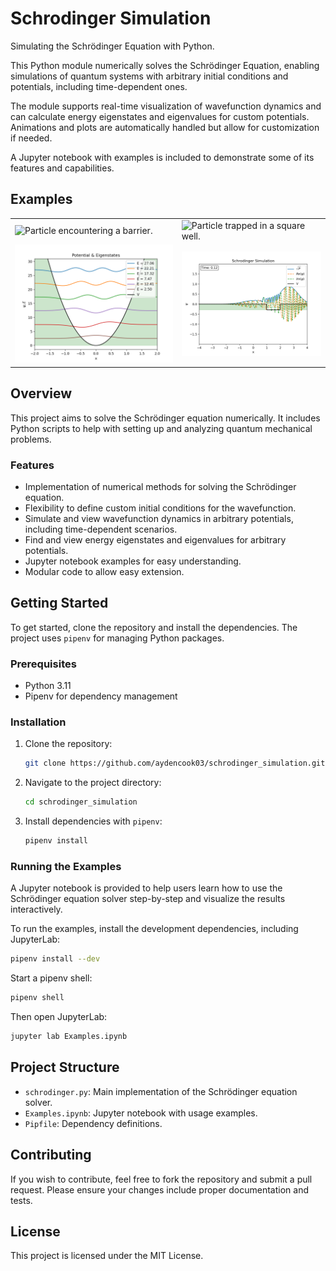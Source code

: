 # Schrodinger Simulation

Simulating the Schrödinger Equation with Python.

This Python module numerically solves the Schrödinger Equation, enabling simulations of quantum systems with arbitrary initial conditions and potentials, including time-dependent ones.

The module supports real-time visualization of wavefunction dynamics and can calculate energy eigenstates and eigenvalues for custom potentials. Animations and plots are automatically handled but allow for customization if needed.

A Jupyter notebook with examples is included to demonstrate some of its features and capabilities.

## Examples

|                                                           |                                                          |
|-----------------------------------------------------------|----------------------------------------------------------|
| ![Particle encountering a barrier.](./images/barrier.gif) | ![Particle trapped in a square well.](./images/well.gif) |
| ![Harmonic oscillator eigenstates.](./images/harmonic_eigenstates.png) | ![Particle encountering a hole.](./images/hole.png) |

## Overview

This project aims to solve the Schrödinger equation numerically. It includes Python scripts to help with setting up and analyzing quantum mechanical problems.

### Features

- Implementation of numerical methods for solving the Schrödinger equation.
- Flexibility to define custom initial conditions for the wavefunction.
- Simulate and view wavefunction dynamics in arbitrary potentials, including time-dependent scenarios.
- Find and view energy eigenstates and eigenvalues for arbitrary potentials.
- Jupyter notebook examples for easy understanding.
- Modular code to allow easy extension.

## Getting Started

To get started, clone the repository and install the dependencies. The project uses `pipenv` for managing Python packages.

### Prerequisites

- Python 3.11
- Pipenv for dependency management

### Installation

1. Clone the repository:

   ```bash
   git clone https://github.com/aydencook03/schrodinger_simulation.git
   ```

2. Navigate to the project directory:

   ```bash
   cd schrodinger_simulation
   ```

3. Install dependencies with `pipenv`:

   ```bash
   pipenv install
   ```

### Running the Examples

A Jupyter notebook is provided to help users learn how to use the Schrödinger equation solver step-by-step and visualize the results interactively.

To run the examples, install the development dependencies, including JupyterLab:

```bash
pipenv install --dev
```

Start a pipenv shell:

```bash
pipenv shell
```

Then open JupyterLab:

```bash
jupyter lab Examples.ipynb
```

## Project Structure

- `schrodinger.py`: Main implementation of the Schrödinger equation solver.
- `Examples.ipynb`: Jupyter notebook with usage examples.
- `Pipfile`: Dependency definitions.

## Contributing

If you wish to contribute, feel free to fork the repository and submit a pull request. Please ensure your changes include proper documentation and tests.

## License

This project is licensed under the MIT License.
